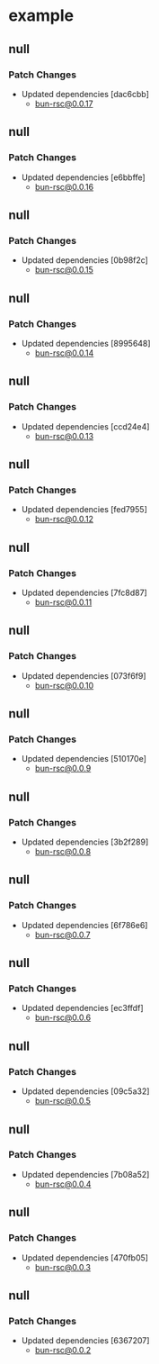 # example

## null

### Patch Changes

- Updated dependencies [dac6cbb]
  - bun-rsc@0.0.17

## null

### Patch Changes

- Updated dependencies [e6bbffe]
  - bun-rsc@0.0.16

## null

### Patch Changes

- Updated dependencies [0b98f2c]
  - bun-rsc@0.0.15

## null

### Patch Changes

- Updated dependencies [8995648]
  - bun-rsc@0.0.14

## null

### Patch Changes

- Updated dependencies [ccd24e4]
  - bun-rsc@0.0.13

## null

### Patch Changes

- Updated dependencies [fed7955]
  - bun-rsc@0.0.12

## null

### Patch Changes

- Updated dependencies [7fc8d87]
  - bun-rsc@0.0.11

## null

### Patch Changes

- Updated dependencies [073f6f9]
  - bun-rsc@0.0.10

## null

### Patch Changes

- Updated dependencies [510170e]
  - bun-rsc@0.0.9

## null

### Patch Changes

- Updated dependencies [3b2f289]
  - bun-rsc@0.0.8

## null

### Patch Changes

- Updated dependencies [6f786e6]
  - bun-rsc@0.0.7

## null

### Patch Changes

- Updated dependencies [ec3ffdf]
  - bun-rsc@0.0.6

## null

### Patch Changes

- Updated dependencies [09c5a32]
  - bun-rsc@0.0.5

## null

### Patch Changes

- Updated dependencies [7b08a52]
  - bun-rsc@0.0.4

## null

### Patch Changes

- Updated dependencies [470fb05]
  - bun-rsc@0.0.3

## null

### Patch Changes

- Updated dependencies [6367207]
  - bun-rsc@0.0.2
